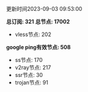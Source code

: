 更新时间2023-09-03 09:53:00

**总订阅: 321**
**总节点: 17002**
- vless节点: 202

**google ping有效节点: 508**
- ss节点: 170
- v2ray节点: 217
- ssr节点: 30
- trojan节点: 91
